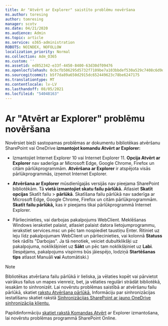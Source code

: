 ```yaml
---
title: Ar "Atvērt ar Explorer" saistīto problēmu novēršana
ms.author: toresing
author: tomresing
manager: scotv
ms.date: 04/21/2020
ms.audience: Admin
ms.topic: article
ms.service: o365-administration
ROBOTS: NOINDEX, NOFOLLOW
localization_priority: Normal
ms.collection: Adm_O365
ms.custom: ''
ms.assetid: ed852342-e33f-4450-8400-63d30df09476
ms.openlocfilehash: 0cbcfb506295d5732f7109be7a103bbdef530a529c7408c6d9d45a7b38a89915
ms.sourcegitcommit: b5f7da89a650d2915dc652449623c78be6247175
ms.translationtype: MT
ms.contentlocale: lv-LV
ms.lasthandoff: 08/05/2021
ms.locfileid: "54048163"
---
```

# <a name="fix-problems-with-open-with-explorer"></a>Ar "Atvērt ar Explorer" problēmu novēršana

Novērsiet bieži sastopamas problēmas ar dokumentu bibliotēkas atvēršanu SharePoint vai OneDrive **izmantojot komandu Atvērt ar Explorer:** 
  
- Izmantojiet Internet Explorer 10 vai Internet Explorer 11. **Opcija Atvērt ar Explorer** nav saderīga ar Microsoft Edge, Google Chrome, Firefox un citām pārlūkprogrammām. **Atvēršana ar Explorer** ir atspējota visās pārlūkprogrammās, izņemot Internet Explorer. 
    
- **Atvēršana ar Explorer** mūsdienīgajās versijās nav pieejama SharePoint bibliotēkām. Tā **vietā izmantojiet skatu failu pārlūkā.** Atlasiet **Skatīt opcijas** Skatīt failu \> **pārlūkā**. Skatīšana failu pārlūkā nav saderīga ar Microsoft Edge, Google Chrome, Firefox un citām pārlūkprogrammām. **Skatīt failu pārlūkā,** kas ir pieejams tikai pārlūkprogrammā Internet Explorer. 
    
- Pārliecinieties, vai darbojas pakalpojums WebClient. Meklēšanas Windows ierakstiet palaist, atlasiet palaist datora lietojumprogrammu, ierakstiet services.msc un pēc tam nospiediet taustiņu Enter. Ritiniet uz leju līdz pakalpojumam WebClient un pārliecinieties, vai kolonnā **Statuss** tiek rādīts "Darbojas". Ja tā nenotiek, veiciet dubultklikšķi uz pakalpojuma, noklikšķiniet uz **Sākt** un pēc tam noklikšķiniet uz **Labi**. (Iespējams, pakalpojums vispirms būs jāiespējo, lodziņā **Startēšanas** **tips** atlasot Manuāli **vai** Automātiski.) 
    
> [!NOTE]
> Bibliotēkas atvēršana failu pārlūkā ir lieliska, ja vēlaties kopēt vai pārvietot vairākus failus un mapes vienreiz, bet, ja vēlaties regulāri strādāt bibliotēkā, iesakām to sinhronizēt. Lai novērstu problēmas saistībā ar atvēršanu failu pārlūkā, skatiet [rakstu Atvēršana pārlūkā.](https://go.microsoft.com/fwlink/?linkid=871665) Informāciju par sinhronizācijas iestatīšanu skatiet rakstā [Sinhronizācijas SharePoint ar jauno OneDrive sinhronizācija klientu.](https://go.microsoft.com/fwlink/?linkid=871666)
  
Papildinformāciju [skatiet rakstā Komandas Atvērt](https://docs.microsoft.com/sharepoint/support/lists-and-libraries/troubleshoot-issues-using-open-with-explorer) ar Explorer izmantošana, lai novērstu problēmas programmā SharePoint Online. 
  

